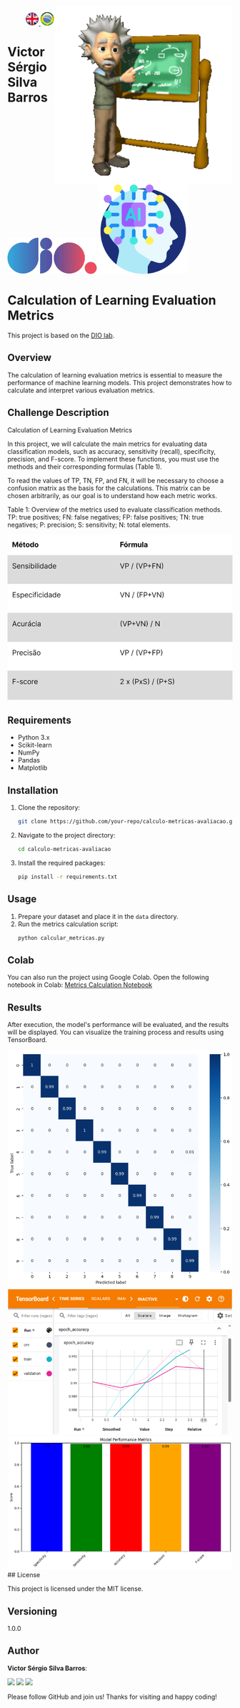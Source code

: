 <img src="./img/gif v1.gif" min-width="400px" max-width="400px" width="400px" align="right" alt="Computer iuriCode">
<p>
  <div align="right"> 
<a href="./readme.md"> <img src="./img/LogoUK.png" alt="Logo UK" width="30"/></a><a href="./leiame.md"> <img src="./img/logoBrazil.png" alt="Logo Brazil" width="30"/> </a>
</div>
  <H1><b> Victor Sérgio Silva Barros </b> </H1>
</p> 

<img src="./img/dio.png" alt="DIO Logo" width="200"/>
<img src="./img/artificial-intelligence.png" alt="Artificial Intelligence Logo" width="200"/>

# Calculation of Learning Evaluation Metrics

This project is based on the [DIO lab](https://web.dio.me/lab/calculo-de-metricas-de-avaliacao-de-aprendizado/learning/8c981faa-c9db-4a02-bad0-87035e170684).

## Overview

The calculation of learning evaluation metrics is essential to measure the performance of machine learning models. This project demonstrates how to calculate and interpret various evaluation metrics.

## Challenge Description

Calculation of Learning Evaluation Metrics

In this project, we will calculate the main metrics for evaluating data classification models, such as accuracy, sensitivity (recall), specificity, precision, and F-score. To implement these functions, you must use the methods and their corresponding formulas (Table 1).

To read the values of TP, TN, FP, and FN, it will be necessary to choose a confusion matrix as the basis for the calculations. This matrix can be chosen arbitrarily, as our goal is to understand how each metric works.

Table 1: Overview of the metrics used to evaluate classification methods. TP: true positives; FN: false negatives; FP: false positives; TN: true negatives; P: precision; S: sensitivity; N: total elements.

<img src="./img/Tabela 1.png" alt="Table 1" width="600"/>

## Requirements

- Python 3.x
- Scikit-learn
- NumPy
- Pandas
- Matplotlib

## Installation

1. Clone the repository:
    ```sh
    git clone https://github.com/your-repo/calculo-metricas-avaliacao.git
    ```
2. Navigate to the project directory:
    ```sh
    cd calculo-metricas-avaliacao
    ```
3. Install the required packages:
    ```sh
    pip install -r requirements.txt
    ```

## Usage

1. Prepare your dataset and place it in the `data` directory.
2. Run the metrics calculation script:
    ```sh
    python calcular_metricas.py
    ```

## Colab

You can also run the project using Google Colab. Open the following notebook in Colab:
[Metrics Calculation Notebook](https://github.com/vicssb/Training-Neural-Networks-with-Transfer-Learning/blob/main/notebooks/transfer-learning.ipynb)

## Results

After execution, the model's performance will be evaluated, and the results will be displayed. You can visualize the training process and results using TensorBoard.

<img src= ./img/confusion-matrix.png />
<img src= ./img/TensorBoard.png /> 
<img src= ./img/ModelPerformanceMetrics.png /> 
## License

This project is licensed under the MIT license.

## Versioning

1.0.0

## Author

**Victor Sérgio Silva Barros**:

<p align="left">
  <a href="mailto:vicssb@gmail.com" alt="Gmail" target="_blank">
  <img src="https://img.shields.io/badge/-Gmail-FF0000?style=flat-square&labelColor=FF0000&logo=gmail&logoColor=white&link=mailto:vicssb@gmail.com" /></a>

  <a href="https://www.linkedin.com/in/victor-sergio-silva-barros/" alt="Linkedin" target="_blank">
  <img src="https://img.shields.io/badge/-Linkedin-0e76a8?style=flat-square&logo=Linkedin&logoColor=white&link=https://www.linkedin.com/in/victor-sergio-silva-barros/" /></a>

  <a href="https://wa.me/+5512981328278" alt="WhatsApp" target="_blank">
  <img src="https://img.shields.io/badge/-WhatsApp-25d366?style=flat-square&labelColor=25d366&logo=whatsapp&logoColor=white&link=https://wa.me/+5512987085327"/></a>

</p>

<p>Please follow GitHub and join us!
Thanks for visiting and happy coding!</p>